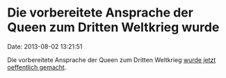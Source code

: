 Die vorbereitete Ansprache der Queen zum Dritten Weltkrieg wurde
================================================================

Date: 2013-08-02 13:21:51

Die vorbereitete Ansprache der Queen zum Dritten Weltkrieg [wurde jetzt
oeffentlich gemacht](http://www.bbc.co.uk/news/uk-politics-23518587).
